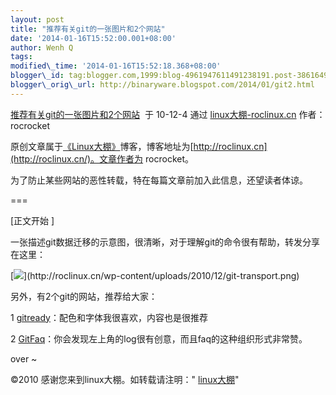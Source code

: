 ```yaml
--- 
layout: post 
title: "推荐有关git的一张图片和2个网站" 
date: '2014-01-16T15:52:00.001+08:00' 
author: Wenh Q
tags:
modified\_time: '2014-01-16T15:52:18.368+08:00' 
blogger\_id: tag:blogger.com,1999:blog-4961947611491238191.post-3861649846126592041
blogger\_orig\_url: http://binaryware.blogspot.com/2014/01/git2.html
---
```

[推荐有关git的一张图片和2个网站](http://roclinux.cn/?p=2115)  于 10-12-4
通过 [linux大棚-roclinux.cn](http://roclinux.cn/) 作者：rocrocket



原创文章属于[《Linux大棚》](http://roclinux.cn/)博客，博客地址为[http://roclinux.cn](http://roclinux.cn/)。文章作者为
rocrocket。



为了防止某些网站的恶性转载，特在每篇文章前加入此信息，还望读者体谅。



===




[正文开始
]



一张描述git数据迁移的示意图，很清晰，对于理解git的命令很有帮助，转发分享在这里：



[![](https://images-blogger-opensocial.googleusercontent.com/gadgets/proxy?url=http%3A%2F%2Froclinux.cn%2Fwp-content%2Fuploads%2F2010%2F12%2Fgit-transport.png&container=blogger&gadget=a&rewriteMime=image%2F*)](http://roclinux.cn/wp-content/uploads/2010/12/git-transport.png)



另外，有2个git的网站，推荐给大家：



1
[gitready](http://www.gitready.com/)：配色和字体我很喜欢，内容也是很推荐



2
[GitFaq](https://git.wiki.kernel.org/index.php/GitFaq#Git_push_fails_with_.22fatal:_The_remote_end_hung_up_unexpectedly.22.3F)：你会发现左上角的log很有创意，而且faq的这种组织形式非常赞。



over
~



©2010 感谢您来到linux大棚。如转载请注明："
[linux大棚](http://roclinux.cn/)"
